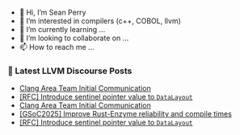 - 👋 Hi, I’m Sean Perry
- 👀 I’m interested in compilers (c++, COBOL, llvm)
- 🌱 I’m currently learning ...
- 💞️ I’m looking to collaborate on ...
- 📫 How to reach me ...

<!---
s66perry/s66perry is a ✨ special ✨ repository because its `README.md` (this file) appears on your GitHub profile.
You can click the Preview link to take a look at your changes.
--->
### 📕 Latest LLVM Discourse Posts

<!-- DISCOURSE-LLVM:START -->
- [Clang Area Team Initial Communication](https://discourse.llvm.org/t/clang-area-team-initial-communication/85066#post_7)
- [[RFC] Introduce sentinel pointer value to `DataLayout`](https://discourse.llvm.org/t/rfc-introduce-sentinel-pointer-value-to-datalayout/85265#post_9)
- [Clang Area Team Initial Communication](https://discourse.llvm.org/t/clang-area-team-initial-communication/85066#post_6)
- [[GSoC2025] Improve Rust-Enzyme reliability and compile times](https://discourse.llvm.org/t/gsoc2025-improve-rust-enzyme-reliability-and-compile-times/84523#post_4)
- [[RFC] Introduce sentinel pointer value to `DataLayout`](https://discourse.llvm.org/t/rfc-introduce-sentinel-pointer-value-to-datalayout/85265#post_8)
<!-- DISCOURSE-LLVM:END -->
